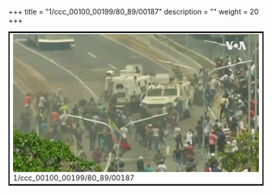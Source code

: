 +++
title = "1/ccc_00100_00199/80_89/00187"
description = ""
weight = 20
+++

<table style="border:2px solid black;max-width:800px;max-height:800px;" 
><tr><td>
<img class="center-fit-jpg"
src="/jpg_/aaa_20190430_NxaOmWaI8sI_00186.jpg">
1/ccc_00100_00199/80_89/00187
</img></td></tr></table>
